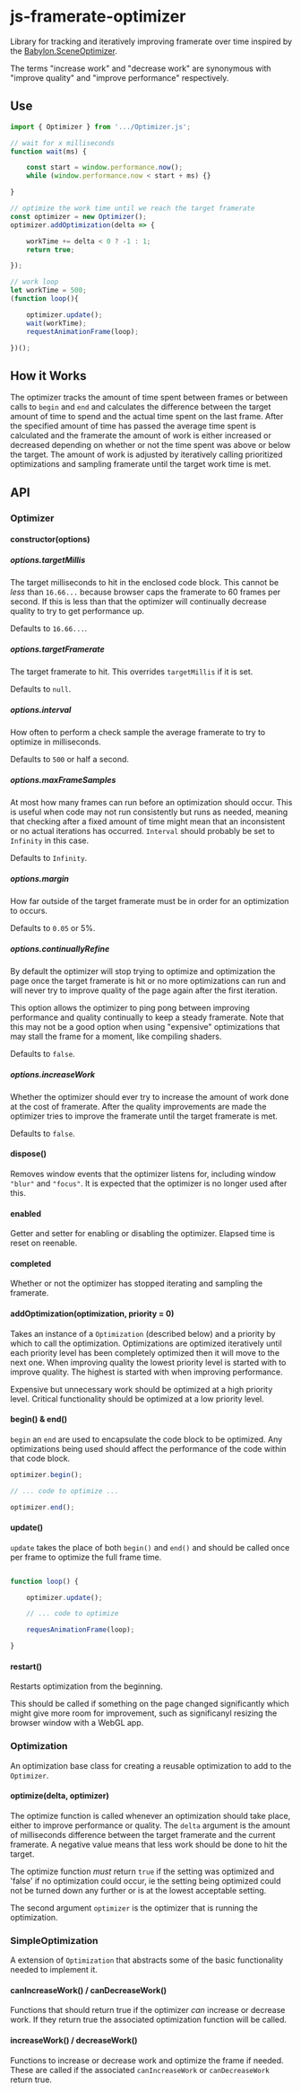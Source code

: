 # js-framerate-optimizer
Library for tracking and iteratively improving framerate over time inspired by the [Babylon.SceneOptimizer](https://doc.babylonjs.com/how_to/how_to_use_sceneoptimizer).

The terms "increase work" and "decrease work" are synonymous with "improve quality" and "improve performance" respectively.

## Use

```js
import { Optimizer } from '.../Optimizer.js';

// wait for x milliseconds
function wait(ms) {

    const start = window.performance.now();
    while (window.performance.now < start + ms) {}

}

// optimize the work time until we reach the target framerate
const optimizer = new Optimizer();
optimizer.addOptimization(delta => {

    workTime += delta < 0 ? -1 : 1;
    return true;

});

// work loop
let workTime = 500;
(function loop(){

    optimizer.update();
    wait(workTime);
    requestAnimationFrame(loop);

})();

```

## How it Works

The optimizer tracks the amount of time spent between frames or between calls to `begin` and `end` and calculates the difference between the target amount of time to spend and the actual time spent on the last frame. After the specified amount of time has passed the average time spent is calculated and the framerate the amount of work is either increased or decreased depending on whether or not the time spent was above or below the target. The amount of work is adjusted by iteratively calling prioritized optimizations and sampling framerate until the target work time is met.

## API
### Optimizer

#### constructor(options)

##### options.targetMillis

The target milliseconds to hit in the enclosed code block. This cannot be _less_ than `16.66...` because browser caps the framerate to 60 frames per second. If this is less than that the optimizer will continually decrease quality to try to get performance up.

Defaults to `16.66...`.

##### options.targetFramerate

The target framerate to hit. This overrides `targetMillis` if it is set.

Defaults to `null`.

##### options.interval

How often to perform a check sample the average framerate to try to optimize in milliseconds.

Defaults to `500` or half a second.

##### options.maxFrameSamples

At most how many frames can run before an optimization should occur. This is useful when code may not run consistently but runs as needed, meaning that checking after a fixed amount of time might mean that an inconsistent or no actual iterations has occurred. `Interval` should probably be set to `Infinity` in this case.

Defaults to `Infinity`.

##### options.margin

How far outside of the target framerate must be in order for an optimization to occurs.

Defaults to `0.05` or 5%.

##### options.continuallyRefine

By default the optimizer will stop trying to optimize and optimization the page once the target framerate is hit or no more optimizations can run and will never try to improve quality of the page again after the first iteration.

This option allows the optimizer to ping pong between improving performance and quality continually to keep a steady framerate. Note that this may not be a good option when using "expensive" optimizations that may stall the frame for a moment, like compiling shaders.

Defaults to `false`.

##### options.increaseWork

Whether the optimizer should ever try to increase the amount of work done at the cost of framerate. After the quality improvements are made the optimizer tries to improve the framerate until the target framerate is met.

Defaults to `false`.

#### dispose()

Removes window events that the optimizer listens for, including window `"blur"` and `"focus"`. It is expected that the optimizer is no longer used after this.

#### enabled

Getter and setter for enabling or disabling the optimizer. Elapsed time is reset on reenable.

#### completed

Whether or not the optimizer has stopped iterating and sampling the framerate.

#### addOptimization(optimization, priority = 0)

Takes an instance of a `Optimization` (described below) and a priority by which to call the optimization. Optimizations are optimized iteratively until each priority level has been completely optimized then it will move to the next one. When improving quality the lowest priority level is started with to improve quality. The highest is started with when improving performance.

Expensive but unnecessary work should be optimized at a high priority level. Critical functionality should be optimized at a low priority level.

#### begin() & end()

`begin` an `end` are used to encapsulate the code block to be optimized. Any optimizations being used should affect the performance of the code within that code block.

```js
optimizer.begin();

// ... code to optimize ...

optimizer.end();
```

#### update()

`update` takes the place of both `begin()` and `end()` and should be called once per frame to optimize the full frame time.

```js

function loop() {

    optimizer.update();

    // ... code to optimize

    requesAnimationFrame(loop);

}
```

#### restart()

Restarts optimization from the beginning.

This should be called if something on the page changed significantly which might give more room for improvement, such as significanyl resizing the browser window with a WebGL app.

### Optimization

An optimization base class for creating a reusable optimization to add to the `Optimizer`.

#### optimize(delta, optimizer)

The optimize function is called whenever an optimization should take place, either to improve performance or quality. The `delta` argument is the amount of milliseconds difference between the target framerate and the current framerate. A negative value means that less work should be done to hit the target.

The optimize function _must_ return `true` if the setting was optimized and 'false' if no optimization could occur, ie the setting being optimized could not be turned down any further or is at the lowest acceptable setting.

The second argument `optimizer` is the optimizer that is running the optimization.

### SimpleOptimization

A extension of `Optimization` that abstracts some of the basic functionality needed to implement it.

#### canIncreaseWork() / canDecreaseWork()

Functions that should return true if the optimizer _can_ increase or decrease work. If they return true the associated optimization function will be called.

#### increaseWork() / decreaseWork()

Functions to increase or decrease work and optimize the frame if needed. These are called if the associated `canIncreaseWork` or `canDecreaseWork` return true.

